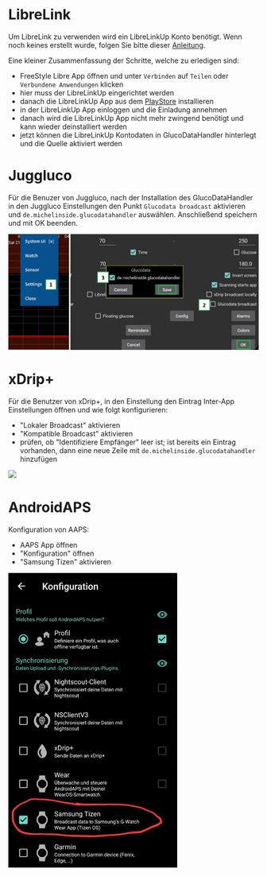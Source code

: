 # LibreLink

Um LibreLink zu verwenden wird ein LibreLinkUp Konto benötigt.
Wenn noch keines erstellt wurde, folgen Sie bitte dieser [Anleitung](https://librelinkup.com/articles/getting-started).

Eine kleiner Zusammenfassung der Schritte, welche zu erledigen sind:
* FreeStyle Libre App öffnen und unter `Verbinden` auf `Teilen` oder `Verbundene Anwendungen` klicken
* hier muss der LibreLinkUp eingerichtet werden
* danach die LibreLinkUp App aus dem [PlayStore](https://play.google.com/store/apps/details?id=org.nativescript.LibreLinkUp) installieren
* in der LibreLinkUp App einloggen und die Einladung annehmen
* danach wird die LibreLinkUp App nicht mehr zwingend benötigt und kann wieder deinstalliert werden
* jetzt können die LibreLinkUp Kontodaten in GlucoDataHandler hinterlegt und die Quelle aktiviert werden

# Juggluco
Für die Benuzer von Juggluco, nach der Installation des GlucoDataHandler in den Juggluco Einstellungen den Punkt `Glucodata broadcast` aktivieren und `de.michelinside.glucodatahandler` auswählen.
Anschließend speichern und mit OK beenden.

<img src='images/broadcast.png' width=700>

# xDrip+
Für die Benutzer von xDrip+, in den Einstellung den Eintrag Inter-App Einstellungen öffnen und wie folgt konfigurieren:
* "Lokaler Broadcast" aktivieren
* "Kompatible Broadcast" aktivieren
* prüfen, ob "Identifiziere Empfänger" leer ist; ist bereits ein Eintrag vorhanden, dann eine neue Zeile mit `de.michelinside.glucodatahandler` hinzufügen
  
<img src='images/de/xDrip_InterAppSettings.png' width=340>

# AndroidAPS
Konfiguration von AAPS:
* AAPS App öffnen
* "Konfiguration" öffnen
* "Samsung Tizen" aktivieren

<img src='images/de/AAPS_config.jpg' width=340>
